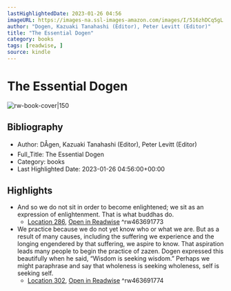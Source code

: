 ```yaml
---
lastHighlightedDate: 2023-01-26 04:56
imageURL: https://images-na.ssl-images-amazon.com/images/I/516zhDCq5gL._SL200_.jpg
author: "Dogen, Kazuaki Tanahashi (Editor), Peter Levitt (Editor)"
title: "The Essential Dogen"
category: books
tags: [readwise, ]
source: kindle
---
```

# The Essential Dogen

![rw-book-cover|150](https://images-na.ssl-images-amazon.com/images/I/516zhDCq5gL._SL200_.jpg)

## Bibliography
- Author: DÅgen, Kazuaki Tanahashi (Editor), Peter Levitt (Editor)
- Full_Title: The Essential Dogen
- Category: books
- Last Highlighted Date: 2023-01-26 04:56:00+00:00

## Highlights
- And so we do not sit in order to become enlightened; we sit as an expression of enlightenment. That is what buddhas do.
    - [Location 286](https://readwise.io/to_kindle?action=open&asin=B00E3V7RQ2&location=286), [Open in Readwise](https://readwise.io/open/463691773)
^rw463691773
- We practice because we do not yet know who or what we are. But as a result of many causes, including the suffering we experience and the longing engendered by that suffering, we aspire to know. That aspiration leads many people to begin the practice of zazen. Dogen expressed this beautifully when he said, “Wisdom is seeking wisdom.” Perhaps we might paraphrase and say that wholeness is seeking wholeness, self is seeking self.
    - [Location 302](https://readwise.io/to_kindle?action=open&asin=B00E3V7RQ2&location=302), [Open in Readwise](https://readwise.io/open/463691774)
^rw463691774


